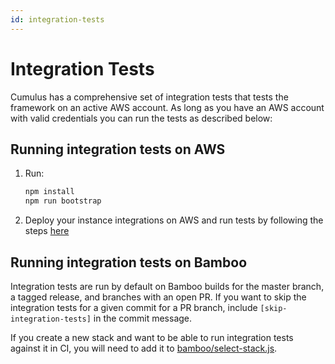 ```yaml
---
id: integration-tests
---
```

# Integration Tests

Cumulus has a comprehensive set of integration tests that tests the framework on
an active AWS account. As long as you have an AWS account with valid credentials
you can run the tests as described below:

## Running integration tests on AWS

1. Run:

    ```bash
    npm install
    npm run bootstrap
    ```

2. Deploy your instance integrations on AWS and run tests by following the steps
  [here](https://github.com/nasa/cumulus/tree/master/example/README.md)

## Running integration tests on Bamboo

Integration tests are run by default on Bamboo builds for the master branch,
a tagged release, and branches with an open PR. If you want to skip the
integration tests for a given commit for a PR branch, include `[skip-integration-tests]`
in the commit message.

If you create a new stack and want to be able to run integration tests against
it in CI, you will need to add it to
[bamboo/select-stack.js](bamboo/select-stack.js).
